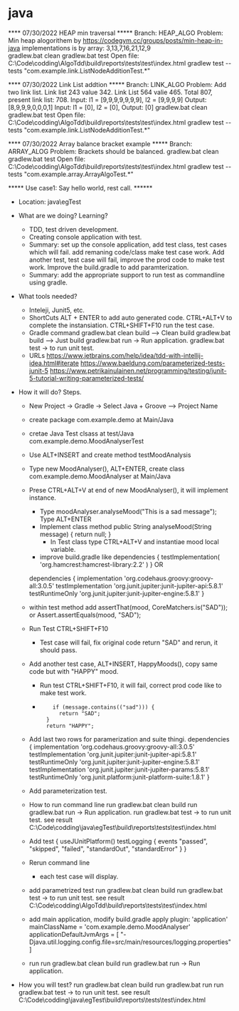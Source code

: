 # java
**** 07/30/2022 HEAP min traversal *****
Branch: HEAP_ALGO
Problem: Min heap alogorithem by https://codegym.cc/groups/posts/min-heap-in-java
	implementations is by array: 3,13,7,16,21,12,9	
gradlew.bat clean
gradlew.bat test 
Open file: C:\Code\codding\AlgoTdd\build\reports\tests\test\index.html
gradlew test --tests "com.example.link.ListNodeAdditionTest.*"

**** 07/30/2022 Link List addtion *****
Branch: LINK_ALGO
Problem: Add two link list. Link list 243 value 342. Link List 564 valie 465. Total 807, present link list: 708.
	Input: l1 = [9,9,9,9,9,9,9], l2 = [9,9,9,9] Output: [8,9,9,9,0,0,0,1]
	Input: l1 = [0], l2 = [0], Output: [0]
gradlew.bat clean
gradlew.bat test 
Open file: C:\Code\codding\AlgoTdd\build\reports\tests\test\index.html
gradlew test --tests "com.example.link.ListNodeAdditionTest.*"

**** 07/30/2022 Array balance bracket example *****
Branch: ARRAY_ALOG
Problem: Brackets should be balanced.
gradlew.bat clean
gradlew.bat test 
Open file: C:\Code\codding\AlgoTdd\build\reports\tests\test\index.html
gradlew test --tests "com.example.array.ArrayAlgoTest.*"

***** Use case1: Say hello world, rest call. ******
* Location: java\egTest
* What are we doing? Learning?
	* TDD, test driven development.
	* Creating console application with test.
	* Summary:
		set up the console application, add test class, test cases which will fail. 
		add remaning code/class make test case work. 
		Add another test, test case will fail, improve the prod code to make test work. 
		Improve the build.gradle to add paramterization. 
	* Summary:
		add the appropriate support to run test as commandline using gradle. 
* What tools needed?
	* Inteleji, Junit5, etc.
	* ShortCuts
		ALT + ENTER to add auto generated code.
		CTRL+ALT+V to complete the instansiation.
		CTRL+SHIFT+F10 run the test case.
	* Gradle command
		gradlew.bat clean build --> Clean build
		gradlew.bat build --> Just build
		gradlew.bat run -> Run application.
		gradlew.bat test -> to run unit test.
	* URLs
		https://www.jetbrains.com/help/idea/tdd-with-intellij-idea.html#iterate
		https://www.baeldung.com/parameterized-tests-junit-5
		https://www.petrikainulainen.net/programming/testing/junit-5-tutorial-writing-parameterized-tests/
* How it will do? Steps.
	* New Project -> Gradle -> Select Java + Groove --> Project Name 
	* create package com.example.demo at Main/Java
	* cretae Java Test clsass at test/Java com.example.demo.MoodAnalyserTest
	* Use ALT+INSERT and create method testMoodAnalysis
	* Type new MoodAnalyser(), ALT+ENTER, create class com.example.demo.MoodAnalyser at Main/Java
	* Prese CTRL+ALT+V at end of new MoodAnalyser(), it will implement instance.
		* Type moodAnalyser.analyseMood("This is a sad message"); Type ALT+ENTER
		* Implement class method 
		    public String analyseMood(String message) {
		        return null;
    			}
    		* In Test class type CTRL+ALT+V and instantiae mood local variable.
    	* improve build.gradle like
    		dependencies {
		    testImplementation(
		            'org.hamcrest:hamcrest-library:2.2'
		    )
		} OR
		
		dependencies {
		    implementation 'org.codehaus.groovy:groovy-all:3.0.5'
		    testImplementation 'org.junit.jupiter:junit-jupiter-api:5.8.1'
		    testRuntimeOnly 'org.junit.jupiter:junit-jupiter-engine:5.8.1'
		}
	* within test method add
		assertThat(mood, CoreMatchers.is("SAD"));
		or Assert.assertEquals(mood, "SAD");
	* Run Test CTRL+SHIFT+F10
		* Test case will fail, fix original code return "SAD" and rerun, it should pass.
	* Add another test case, ALT+INSERT, HappyMoods(), copy same code but with "HAPPY" mood. 
		* Run test CTRL+SHIFT+F10, it will fail, correct prod code like to make test work. 
		*         if (message.contains(("sad"))) {
				    return "SAD";
				}
				return "HAPPY";

	* Add last two rows for paramerization and suite thingi. 
		dependencies {
		    implementation 'org.codehaus.groovy:groovy-all:3.0.5'
		    testImplementation 'org.junit.jupiter:junit-jupiter-api:5.8.1'
		    testRuntimeOnly 'org.junit.jupiter:junit-jupiter-engine:5.8.1'
		    testImplementation 'org.junit.jupiter:junit-jupiter-params:5.8.1'
		    testRuntimeOnly 'org.junit.platform:junit-platform-suite:1.8.1'
		}
	* Add parameterization test. 
	* How to run command line
		run gradlew.bat clean build
		run gradlew.bat run -> Run application.
		run gradlew.bat test -> to run unit test.
			see result C:\Code\codding\java\egTest\build\reports\tests\test\index.html
	* Add
		test {
		    useJUnitPlatform()
		    testLogging {
			events "passed", "skipped", "failed", "standardOut", "standardError"
		    }
		}
	* Rerun command line
		* each test case will display.
	* add parametrized test
		run gradlew.bat clean build
		run gradlew.bat test -> to run unit test.
			see result C:\Code\codding\AlgoTdd\build\reports\tests\test\index.html
	* add main application, modify build.gradle
		apply plugin: 'application'
		mainClassName = 'com.example.demo.MoodAnalyser'
		applicationDefaultJvmArgs = [
			"-Djava.util.logging.config.file=src/main/resources/logging.properties"
		]
	* run 
		run gradlew.bat clean build
		run gradlew.bat run -> Run application.

* How you will test? 
		run gradlew.bat clean build
		run gradlew.bat run
		run gradlew.bat test -> to run unit test.
			see result C:\Code\codding\java\egTest\build\reports\tests\test\index.html
